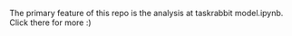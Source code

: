 The primary feature of this repo is the analysis at taskrabbit model.ipynb. Click there for more :)
